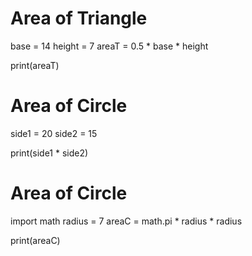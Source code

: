 # Area of Triangle
base = 14
height = 7
areaT = 0.5 * base * height

print(areaT)

# Area of Circle
side1 = 20
side2 = 15

print(side1 * side2)

# Area of Circle
import math
radius = 7
areaC = math.pi * radius * radius

print(areaC)
